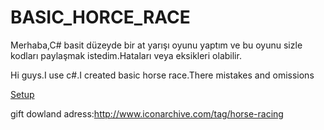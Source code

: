 # BASIC_HORCE_RACE
Merhaba,C# basit düzeyde bir at yarışı oyunu yaptım ve bu oyunu sizle kodları paylaşmak istedim.Hataları veya eksikleri olabilir.


Hi guys.I use c#.I created basic horse race.There mistakes and omissions



[Setup](https://github.com/utkuglsvn/BASIC_HORCE_RACE/blob/master/Setup_Horcerace.msi)


gift dowland adress:http://www.iconarchive.com/tag/horse-racing
